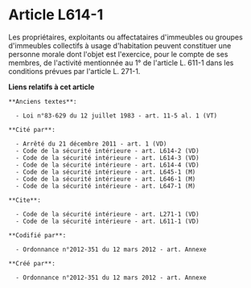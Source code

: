 # Article L614-1

Les propriétaires, exploitants ou affectataires d'immeubles ou groupes d'immeubles collectifs à usage d'habitation peuvent
constituer une personne morale dont l'objet est l'exercice, pour le compte de ses membres, de l'activité mentionnée au 1° de
l'article L. 611-1 dans les conditions prévues par l'article L. 271-1.

**Liens relatifs à cet article**

	**Anciens textes**:

	  - Loi n°83-629 du 12 juillet 1983 - art. 11-5 al. 1 (VT)

	**Cité par**:

	  - Arrêté du 21 décembre 2011 - art. 1 (VD)
	  - Code de la sécurité intérieure - art. L614-2 (VD)
	  - Code de la sécurité intérieure - art. L614-3 (VD)
	  - Code de la sécurité intérieure - art. L614-4 (VD)
	  - Code de la sécurité intérieure - art. L645-1 (M)
	  - Code de la sécurité intérieure - art. L646-1 (M)
	  - Code de la sécurité intérieure - art. L647-1 (M)

	**Cite**:

	  - Code de la sécurité intérieure - art. L271-1 (VD)
	  - Code de la sécurité intérieure - art. L611-1 (VD)

	**Codifié par**:

	  - Ordonnance n°2012-351 du 12 mars 2012 - art. Annexe

	**Créé par**:

	  - Ordonnance n°2012-351 du 12 mars 2012 - art. Annexe
